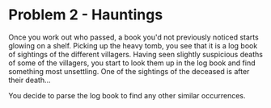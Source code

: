 # Problem 2 - Hauntings

Once you work out who passed, a book you'd not previously noticed starts glowing on a shelf. Picking up the heavy tomb, you see that it is a log book of sightings of the different villagers. Having seen slightly suspicious deaths of some of the villagers, you start to look them up in the log book and find something most unsettling. One of the sightings of the deceased is after their death...

You decide to parse the log book to find any other similar occurrences.